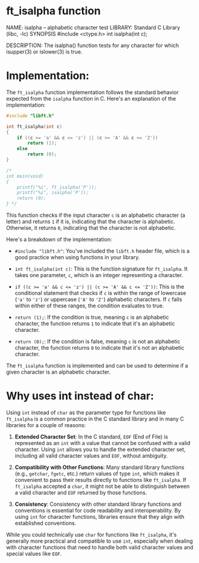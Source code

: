 # ft_isalpha function

NAME: isalpha – alphabetic character test
LIBRARY: Standard C Library (libc, -lc)
SYNOPSIS
     #include <ctype.h>
     int isalpha(int c);

DESCRIPTION: The isalpha() function tests for any character for which isupper(3) or islower(3) is true.

# Implementation: 

The `ft_isalpha` function implementation follows the standard behavior expected from the `isalpha` function in C. Here's an explanation of the implementation:

```c
#include "libft.h"

int ft_isalpha(int c)
{
    if ((c >= 'a' && c <= 'z') || (c >= 'A' && c <= 'Z'))
        return (1);
    else
        return (0);
}

/*
int	main(void)
{
	printf("%i", ft_isalpha('P'));
	printf("%i", isalpha('P'));
	return (0);
} */
```

This function checks if the input character `c` is an alphabetic character (a letter) and returns `1` if it is, indicating that the character is alphabetic. Otherwise, it returns `0`, indicating that the character is not alphabetic.

Here's a breakdown of the implementation:

- `#include "libft.h"`: You've included the `libft.h` header file, which is a good practice when using functions in your library.

- `int ft_isalpha(int c)`: This is the function signature for `ft_isalpha`. It takes one parameter, `c`, which is an integer representing a character.

- `if ((c >= 'a' && c <= 'z') || (c >= 'A' && c <= 'Z'))`: This is the conditional statement that checks if `c` is within the range of lowercase (`'a'` to `'z'`) or uppercase (`'A'` to `'Z'`) alphabetic characters. If `c` falls within either of these ranges, the condition evaluates to true.

- `return (1);`: If the condition is true, meaning `c` is an alphabetic character, the function returns `1` to indicate that it's an alphabetic character.

- `return (0);`: If the condition is false, meaning `c` is not an alphabetic character, the function returns `0` to indicate that it's not an alphabetic character.

The `ft_isalpha` function is implemented and can be used to determine if a given character is an alphabetic character.

# Why uses int instead of char: 

Using `int` instead of `char` as the parameter type for functions like `ft_isalpha` is a common practice in the C standard library and in many C libraries for a couple of reasons:

1. **Extended Character Set**: In the C standard, `EOF` (End of File) is represented as an `int` with a value that cannot be confused with a valid character. Using `int` allows you to handle the extended character set, including all valid character values and `EOF`, without ambiguity.

2. **Compatibility with Other Functions**: Many standard library functions (e.g., `getchar`, `fgetc`, etc.) return values of type `int`, which makes it convenient to pass their results directly to functions like `ft_isalpha`. If `ft_isalpha` accepted a `char`, it might not be able to distinguish between a valid character and `EOF` returned by those functions.

3. **Consistency**: Consistency with other standard library functions and conventions is essential for code readability and interoperability. By using `int` for character functions, libraries ensure that they align with established conventions.

While you could technically use `char` for functions like `ft_isalpha`, it's generally more practical and compatible to use `int`, especially when dealing with character functions that need to handle both valid character values and special values like `EOF`.